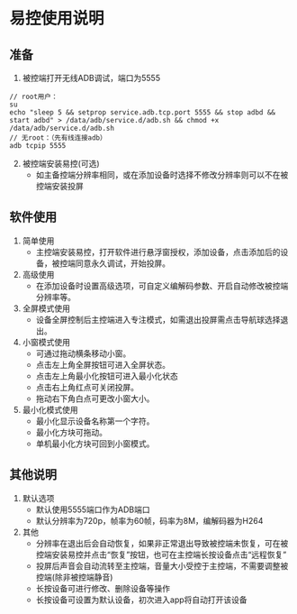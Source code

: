 # 易控使用说明

## 准备

1. 被控端打开无线ADB调试，端口为5555
``` shell
// root用户：
su
echo "sleep 5 && setprop service.adb.tcp.port 5555 && stop adbd && start adbd" > /data/adb/service.d/adb.sh && chmod +x /data/adb/service.d/adb.sh
// 无root：（先有线连接adb）
adb tcpip 5555
```
2. 被控端安装易控(可选)
	- 如主备控端分辨率相同，或在添加设备时选择不修改分辨率则可以不在被控端安装投屏

## 软件使用

1. 简单使用
	- 主控端安装易控，打开软件进行悬浮窗授权，添加设备，点击添加后的设备，被控端同意永久调试，开始投屏。
2. 高级使用
	- 在添加设备时设置高级选项，可自定义编解码参数、开启自动修改被控端分辨率等。
3. 全屏模式使用
	- 设备全屏控制后主控端进入专注模式，如需退出投屏需点击导航球选择退出。
4. 小窗模式使用
	- 可通过拖动横条移动小窗。
	- 点击左上角全屏按钮可进入全屏状态。
	- 点击左上角最小化按钮可进入最小化状态
	- 点击右上角红点可关闭投屏。
	- 拖动右下角白点可更改小窗大小。
5. 最小化模式使用
	- 最小化显示设备名称第一个字符。
	- 最小化方块可拖动。
	- 单机最小化方块可回到小窗模式。

## 其他说明

1. 默认选项
	- 默认使用5555端口作为ADB端口
	- 默认分辨率为720p，帧率为60帧，码率为8M，编解码器为H264
2. 其他
	- 分辨率在退出后会自动恢复，如果非正常退出导致被控端未恢复，可在被控端安装易控并点击“恢复”按钮，也可在主控端长按设备点击“远程恢复”
	- 投屏后声音会自动流转至主控端，音量大小受控于主控端，不需要调整被控端(除非被控端静音)
	- 长按设备可进行修改、删除设备等操作
	- 长按设备可设置为默认设备，初次进入app将自动打开该设备
